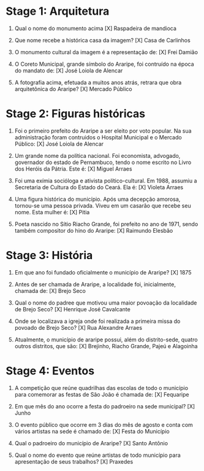 # Stage 1: Arquitetura

1. Qual o nome do monumento acima
[X] Raspadeira de mandioca

2. Que nome recebe a histórica casa da imagem?
[X] Casa de Carlinhos

3. O monumento cultural da imagem é a representação de:
[X] Frei Damião

4. O Coreto Municipal, grande símbolo do Araripe, foi contruído na época do mandato de:
[X] José Loiola de Alencar

5. A fotografia acima, efetuada a muitos anos atrás, retrara que obra arquitetônica do Araripe?
[X] Mercado Público

# Stage 2: Figuras históricas

1. Foi o primeiro prefeito do Araripe a ser eleito por voto popular. Na sua administração foram contruidos o Hospital Municipal e o Mercado Público:
[X] José Loiola de Alencar

2. Um grande nome da política nacional. Foi economista, advogado, governador do estado de Pernambuco, tendo o nome escrito no Livro dos Heróis da Pátria. Este é:
[X] Miguel Arraes

3. Foi uma exímia socióloga e ativista político-cultural. Em 1988, assumiu a Secretaria de Cultura do Estado do Ceará. Ela é:
[X] Violeta Arraes

4. Uma figura histórica do município. Após uma decepção amorosa, tornou-se uma pessoa privada. Viveu em um casarão que recebe seu nome. Esta mulher é:
[X] Pitia

5. Poeta nascido no Sítio Riacho Grande, foi prefeito no ano de 1971, sendo também compositor do hino do Araripe:
[X] Raimundo Elesbão

# Stage 3: História

1. Em que ano foi fundado oficialmente o município de Araripe?
[X] 1875

2. Antes de ser chamada de Araripe, a localidade foi, inicialmente, chamada de:
[X] Brejo Seco

3. Qual o nome do padree que motivou uma maior povoação da localidade de Brejo Seco?
[X] Henrique José Cavalcante

4. Onde se localizava a igreja onde foi realizada a primeira missa do povoado de Brejo Seco?
[X] Rua Alexandre Arraes

5. Atualmente, o município de araripe possui, além do distrito-sede, quatro outros distritos, que são:
[X] Brejinho, Riacho Grande, Pajeú e Alagoinha

# Stage 4: Eventos

1. A competição que reúne quadrilhas das escolas de todo o município para comemorar as festas de São João é chamada de:
[X] Fequaripe

2. Em que mês do ano ocorre a festa do padroeiro na sede municipal?
[X] Junho

3. O evento público que ocorre em 3 dias do mês de agosto e conta com vários artistas na sede é chamado de:
[X] Festa do Município

4. Qual o padroeiro do município de Araripe?
[X] Santo Antônio

5. Qual o nome do evento que reúne artistas de todo município para apresentação de seus trabalhos?
[X] Praxedes 
